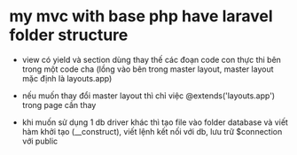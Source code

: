 # my mvc with base php have laravel folder structure

- view có yield và section dùng thay thế các đoạn code con thực thi bên trong một code cha (lồng vào bên trong master layout, master layout mặc định là layouts.app)

- nếu muốn thay đổi master layout thì chỉ việc @extends('layouts.app') trong page cần thay

- khi muốn sử dụng 1 db driver khác thì tạo file vào folder database và viết hàm khởi tạo (__construct), viết lệnh kết nối với db, lưu trữ $connection với public